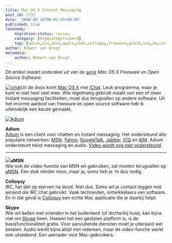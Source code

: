 ```yaml
---
title: Mac OS X Instant Messaging
post_id: 1735
date: '2008-08-10T09:01:55+00:00'
published: true
taxonomy:
    migration-status: review
    category: [Ongecategoriseerd]
    tag: [adium,aim,amsn,apple,chat,colloquy,freeware,gtalk,icq,im,instant messaging,irc,jabber,mac,opensource,osx,skype,software,video,voip,adium,aim,amsn,apple,chat,colloquy,freeware,gtalk,icq,im,instant messaging,irc,jabber,mac,opensource,osx,skype,software,video,voip]
author: Robert van Bregt
metadata:
    author: Robert van Bregt
---
```

*Dit artikel maakt onderdeel uit van de [serie](/mac-os-x/) Mac OS X Freeware en Open Source Software.*

[![ichat](/wp-content/uploads/2009/08/ichat.jpg?w=150 "ichat")](/wp-content/uploads/2009/08/ichat.jpg)Uit de doos komt [Mac OS X](http://www.apple.com/nl/macosx/) met [iChat](http://http://nl.wikipedia.org/wiki/IChat_AV). Leuk programma, maar je kunt er niet heel veel mee. Wie regelmatig gebruik maakt van een of meer instant messaging faciliteiten, moet dus terugvallen op andere software. Uit het enorme aanbod van freeware en open source software heb ik uiteindelijk een keuze gemaakt.

[![Adium](https://upload.wikimedia.org/wikipedia/commons/9/91/Adium.png)](http://nl.wikipedia.org/wiki/Adium)

**Adium**  
[Adium](http://nl.wikipedia.org/wiki/Adium) is een client voor chatten en instant messaging. Het ondersteund alle populaire netwerken: [MSN](http://en.wikipedia.org/wiki/.NET_Messenger_Service), [Yahoo](http://nl.wikipedia.org/wiki/Yahoo_Messenger), [GoogleTalk](http://nl.wikipedia.org/wiki/Google_Talk), [Jabber](http://nl.wikipedia.org/wiki/Jabber), [ICQ](http://nl.wikipedia.org/wiki/ICQ) en [AIM](http://nl.wikipedia.org/wiki/AIM). Adium ondersteunt tekst messaging en audio. [Video wordt nog niet ondersteund](http://trac.adiumx.com/wiki/VoiceAndVideo).

** **

[![](https://upload.wikimedia.org/wikipedia/commons/2/21/AMSN_icon.png)](sdf)**aMSN**  
 Wie ook de video-functie van MSN wil gebruiken, zal moeten terugvallen op [aMSN](http://nl.wikipedia.org/wiki/AMSN). Een stuk minder mooi, maar ja, soms heb je ‘m dus nodig.

**Colloquy**  
 IRC, het lijkt op sterven na dood. Niet dus. Soms wil je contact leggen met iemand die IRC chat gebruikt. Vaak techneuten, ontwikkelaars van software. En in dat geval is [Colloquy](http://colloquy.info/) een echte Mac applicatie die je daarbij helpt.

**Skype**  
 Wie wil bellen met vrienden in het buitenland (of dichterbij huis), kan bijna niet om [Skype](http://www.skype.com) heen. Hoewel het een gesloten platform is, is de basisfunctionaliteit gratis. Voor aanvullende diensten moet je uiteraard wel betalen. Audio werkt bijna altijd met iedereen, maar de video-functie werkt ook uitstekend. Een aanrader voor Mac-gebruikers.